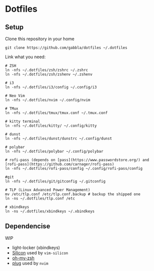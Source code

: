 # Dotfiles

## Setup

Clone this repository in your home

```shell
git clone https://github.com/gabbla/dotfiles ~/.dotfiles
```

Link what you need:

```shell
# ZSH
ln -nfs ~/.dotfiles/zsh/zshrc ~/.zshrc
ln -nfs ~/.dotfiles/zsh/zshenv ~/.zshenv

# i3
ln -nfs ~/.dotfiles/i3/config ~/.config/i3

# Neo Vim
ln -nfs ~/.dotfiles/nvim ~/.config/nvim

# TMux
ln -nfs ~/.dotfiles/tmux/tmux.conf ~/.tmux.conf

# kitty terminal
ln -nfs ~/.dotfiles/kitty/ ~/.config/kitty

# dunst
ln -nfs ~/.dotfiles/dunst/dunstrc ~/.config/dunst

# polybar
ln -nfs ~/.dotfiles/polybar ~/.config/polybar

# rofi-pass (depends on [pass](https://www.passwordstore.org/) and
[rofi-pass](https://github.com/carnager/rofi-pass)
ln -nfs ~/.dotfiles/rofi-pass/config ~/.config/rofi-pass/config

#git
ln -nfs ~/.dotfiles/git/gitconfig ~/.gitconfig

# TLP (Linux Advanced Power Management)
mv /etc/tlp.conf /etc/tlp.conf.backup # backup the shipped one
ln -ns ~/.dotfiles/tlp.conf /etc

# xbindkeys
ln -ns ~/.dotfiles/xbindkeys ~/.xbindkeys
```

## Dependencise

WIP

- light-locker (xbindkeys)
- [Silicon](https://github.com/Aloxaf/silicon) used by `vim-silicon`
- [oh-my-zsh](https://github.com/ohmyzsh/ohmyzsh)
- [plug](https://github.com/junegunn/vim-plug) used by `nvim`
